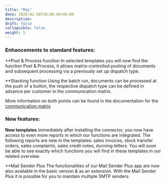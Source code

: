```yaml
---
title: "May"
date: 2020-02-28T10:08:56+09:00
description: 
draft: false
collapsible: false
weight: 5
---
```

### Enhancements to standard features:

**Post & Process function
In selected templates you will now find the function Post & Process, it allows matrix-controlled posting of documents and subsequent processing via a previously set up dispatch type.

**Stacking function
Using the batch run, documents can be processed at the push of a button, the respective dispatch type can be defined in advance per customer in the communication matrix.

More information on both points can be found in the documentation for the [communication matrix](/en-en/connectornav/matrix/)

### New features:

**New templates**
Immediately after installing the connector, you now have access to even more reports in which our functions are integrated.
The following reports are new in the templates: sales invoices, stock transfer orders, sales complaints, sales credit notes, dunning letters.
You will soon be able to see exactly which functions you will find in these templates in our related overview.

**Mail Sender Plus
The functionalities of our Mail Sender Plus app are now also available in the basic version & as an extension. With the Mail Sender Plus it is possible for you to maintain multiple SMTP senders. 